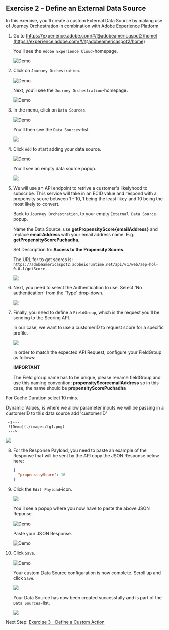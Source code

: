 ## Exercise 2 - Define an External Data Source

In this exercise, you'll create a custom External Data Source by making use of Journey Orchestration in combination with Adobe Experience Platform

1. Go to [https://experience.adobe.com/#/@adobeamericaspot2/home](https://experience.adobe.com/#/@adobeamericaspot2/home)

   You'll see the `Adobe Experience Cloud`-homepage.

   ![Demo](./images/aec.png)

2. Click on `Journey Orchestration`.

   ![Demo](./images/aecjo.png)

   Next, you'll see the `Journey Orchestration`-homepage.

   ![Demo](./images/aecjoh.png)

3. In the menu, click on `Data Sources`.

   ![Demo](./images/menudatasources.png)

   You'll then see the `Data Sources`-list.

     <!---
     ![Demo](./images/dshome.png)
     --->

   <kbd><img src="./images/dshome.png"  /></kdb>

4. Click `Add` to start adding your data source.

   ![Demo](./images/add.png)

   You'll see an empty data source popup.

     <!---
     ![Demo](./images/emptyds.png)
     --->

   <kbd><img src="./images/emptyds.png"  /></kdb>

5. We will use an API endpoint to retrive a customer's likelyhood to subscribe. This service will take in an ECID value and respond with a propensity score between 1 - 10, 1 being the least likey and 10 being the most likely to convert.

   Back to `Journey Orchestration`, to your empty `External Data Source`-popup.

   Name the Data Source, use **getPropensityScore{emailAddress}** and replace **emailAddress** with your email address name. E.g. **getPropensityScorePuchadha**.

   Set Description to: **Access to the Propensity Scores**.

   The URL for to get scores is: `https://adobeamericaspot2.adobeioruntime.net/api/v1/web/aep-hol-0.0.1/getScore`

     <!---
     ![Demo](./images/dsname.png)
     --->

   <kbd><img src="./images/dsname.png"  /></kdb>

6. Next, you need to select the Authentication to use. Select 'No authentication' from the 'Type' drop-down.

     <!---
     ![Demo](./images/dsauth.png)
     --->

   <kbd><img src="./images/dsauth.png"  /></kdb>

7. Finally, you need to define a `FieldGroup`, which is the request you'll be sending to the Scoring API.

   In our case, we want to use a customerID to request score for a specific profile.

     <!---
     ![Demo](./images/fg.png)
     --->

   <kbd><img src="./images/fg.png"  /></kdb>

   In order to match the expected API Request, configure your FieldGroup as follows:

   **IMPORTANT**

   The Field group name has to be unique, please rename fieldGroup and use this naming convention: **propensityScoreemailAddress** so in this case, the name should be **propensityScorePuchadha**

For Cache Duration select 10 mins.

Dynamic Values, is where we allow parameter inputs we will be passing in a customerID to this data source add 'customerID'

     <!---
     ![Demo](./images/fg1.png)
     --->

<kbd><img src="./images/fg1.png"  /></kdb>

8. For the Response Payload, you need to paste an example of the Response that will be sent by the API copy the JSON Response below here:

   ```json
   {
     "propensityScore": 10
   }
   ```

9. Click the `Edit Payload`-icon.

     <!---
     ![Demo](./images/owmapi2.png)
     --->

   <kbd><img src="./images/dsapipayload.png"  /></kdb>

   You'll see a popup where you now have to paste the above JSON Reponse.

   ![Demo](./images/dsapipayload3.png)

   Paste your JSON Response.

   ![Demo](./images/dsapipayload4.png)

10. Click `Save`.

    ![Demo](./images/dssave.png)

    Your custom Data Source configuration is now complete. Scroll up and click `Save`.

      <!---
      ![Demo](./images/dssave2.png)
      --->

    <kbd><img src="./images/dssave2.png"  /></kdb>

    Your Data Source has now been created successfully and is part of the `Data Sources`-list.

      <!---
      ![Demo](./images/dslist.png)
      --->

    <kbd><img src="./images/dslist.png"  /></kdb>

Next Step: [Exercise 3 - Define a Custom Action](./Exercise3-Action.md)

```

```
